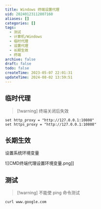 ```yaml
---
title: Windows 终端设置代理
uid: 20240123112807160
aliases: []
categories: []
tags:
  - 测试
  - 计算机/Windows
  - 临时代理
  - 设置代理
  - 长期生效
  - 终端
archive: false
draft: false
todo: false
createTime: 2023-05-07 22:01:31
updateTime: 2024-08-02 13:59:51
---
```


## 临时代理

> [!warning] 终端关闭后失效

```shell
set http_proxy = "http://127.0.0.1:10808"
set https_proxy = "http://127.0.0.1:10808"
```

## 长期生效

设置系统环境变量

![[CMD终端代理设置环境变量.png]]

## 测试

> [!warning] 不能使 ping 命令测试

```sehll
curl www.google.com
```
